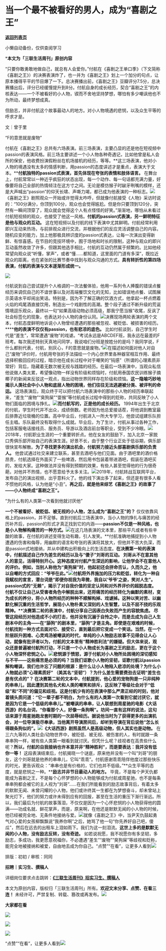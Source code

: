 # 当一个最不被看好的男人，成为“喜剧之王”

[**返回列表页**](/gzh/三联生活周刊)

小懒自动备份，仅供查阅学习

***本文为「三联生活周刊」原创内容**

  
  
“只要你敢勇敢地做自己，就总有人会爱你。”付航在《喜剧之王单口季》（下文简称《喜剧之王》）的决赛表演炸了，也一并为《喜剧之王》划上一个加分的句点，让原本播得平平的节目爆了一下。总决赛播出前，《喜剧之王》豆瓣评分7.5分，总决赛播出后，评分已经缓慢提升到8分。付航自身的成长经历，契合“喜剧之王”的内核表达——一个不被看好的小人物，锲而不舍地坚持梦想，哪怕有多少嘲讽他也不为所动，最终梦想成真。

但励志，并非付航这个故事最动人的地方。对小人物境遇的悲悯，以及众生平等的呼求才是。

  
  
文｜曾于里

“F的意思就是废物”

付航在《喜剧之王》总共有六场表演。前三场表演，主要凸显的还是他在短视频中passion的表演风格。前三场主要讲述一个小人物各种奇遇记，比如他曾是私人会所的保安，他收费扮演假粉丝在机场接机的经历，等等。**这三场表演，他对小人物的境遇没有太多的情感判断，用passion的态度讲述才是重点，表演大于文本。****付航独特的passion式表演，首先体现在夸张的表情和肢体语言。**
在舞台上，付航常常以一种近乎疯狂的状态出现，每一个动作、每一句话都充满力量，好像要将自己全部的热情倾注在这方寸之间。无论是模仿猴子时龇牙咧嘴的模样，还是大声喊出“passion”的仰天长啸、声嘶力竭，都已成为他表演的一种标志。![](https://mmbiz.qpic.cn/mmbiz_gif/c5HsPR8CUPKzN5Lv9Mia5qUZo3GerAibAq0B6BuKuSyyiald51T01X43DnxveK40EpiahIlrFU1zQylKbMtamjEttg/640?wx_fmt=gif&from;=appmsg&tp;=wxpic&wxfrom;=5&wx;_lazy=1)《喜剧之王》剧照观众一开始或许觉得太咋呼，但就像付航接受《人物》采访时说的：“100分满分，你顶到100分，观众也会觉得尴尬。但是你只要顶到120分，突然有一瞬间顶穿了，观众就会觉得这个人有点怪怪的好笑。”渐渐地，哪怕从未看过付航短视频的观众，也接受了他这一风格。**付航的passion式表演，另一鲜明特征是他与观众的互动。**
这在短视频以及付航的线下表演中尤其鲜明。付航经常利用即兴互动来热场，与前排观众进行交流，并根据他们的反应灵活调整自己的内容。随机应变的能力，加上他那极具辨识度的passion式表达，让每一次演出变得新鲜、有惊喜感。在节目的竞技环境中，囿于场地和时长的限制，这种与观众的即兴互动虽然收敛了许多，但跟其他选手相比，付航的互动仍然属于频繁的。比如他经常望向观众说“听懂，掌声”，或者“懂……都知道，这里面的门道有多深”，既拉近观众的距离，也在紧张的比赛节奏中找到与观众沟通的方式。**具有转折性的第四场表演，付航的表演与文本逐渐形成统一。**

![](https://mmbiz.qpic.cn/mmbiz_jpg/c2Sib3Mp7pOOzkAUDnMKdSBhibbFPqkibGicrvpSW3WWgWibHnz9kQ1ZOyr8ibQpRn4ePKEcqURR5vjrH4eibnWjxibIFA/640?wx_fmt=jpeg&from;=appmsg)

付航说到自己尝试提升个人格调的一次法餐体验，他用一系列令人捧腹的错误点餐经历来调侃自己的不谙世事以及对高端餐饮文化的无知，比如错误地点餐、试图展示英语水平却闹出笑话。特别是，因为不了解正确的饮酒方式，他拿起一杯点燃着火焰的鸡尾酒直接饮用，制造出一个戏剧性的高潮。整个段子通过不断升级的荒诞情境逗乐观众，最终以一句“如果高级动物必须高级，那我宁愿当猴”收尾，反讽了社会标签化的现象，也表达对小人物的身份认同。![](https://mmbiz.qpic.cn/sz_mmbiz_jpg/XnMeqb0xcz5q5kcd4iaOic4UhSw8qj6uibflSbVEz4hqdJpbdHwggweAvMhtLh1pvIZzZoybib5tQV9z6hoFgia0DYg/640?wx_fmt=jpeg&from;=appmsg)决赛现场两轮表演的两个文本，付航态度鲜明地诉说小人物曾经遭遇的那些被忽视、被贬低、被损害的经历。******他的表演不仅仅有passion，也有悲凉的底色。**
比如付航谈到，自己学生时代是“差生”，常常遭遇“废物”的戏谑。“考试永远是ABCDEF班，我永远在最差的F班考。每次我还特别天真地问同学，我说咱们分班是按姓分的是吗？我同学说，F什么都别代表，付航，别灰心，F的意思就是废物。”![](https://mmbiz.qpic.cn/sz_mmbiz_jpg/9HfRsjmj23Sic7rib8n0jtXYAaRmjRVicq7a6gMibSoefEib4t34NZehPkARYqxudG00BUMSFA2MCnAKPl5Al2hEibyA/640?wx_fmt=other&from;=appmsg&tp;=webp&wxfrom;=5&wx;_lazy=1&wx;_co=1)在描述如何面对他人对自己“废物”评价时，付航用夸张的手法描绘一个内心世界里各种器官相互作用、最终选择积极回应的过程，暗示他在成长过程中对于嘲笑的“钝感”（所谓的心理素质非常好）背后，隐藏着无数次被无视与践踏的经历。在最后一场表演中，当观众私信他说做人类太累，希望像动物一样没有阶级和烦恼时，付航用泰国农民训练猴子摘椰子的新闻来反驳这一观点，指出动物世界同样存在阶级和烦恼。**这一隐喻巧妙地揭示人类社会中小人物和底层人物的困境，他们往往无法逃避被分类、被评判的命运。**
这场表演后，观众终于可以把付航六场表演中的那些小人物的经历串联起来，“差生”“废物”“臭狗屎”“耍猴”等付航成长过程中得到的贬称，共同反映了小人物们面临的困境与挣扎。![](https://mmbiz.qpic.cn/mmbiz_gif/c5HsPR8CUPKzN5Lv9Mia5qUZo3GerAibAqruAe9B1w8l2w5EF4N9fjdJo72hafcykV1EP5mIZUlCODfqYgDsqrQA/640?wx_fmt=gif&from;=appmsg&tp;=wxpic&wxfrom;=5&wx;_lazy=1)**而付航写的，正是他的成长经历。**
1994年出生于北京的付航，学生时代并不出众，成绩倒数。老师因为他总爱接话茬，将他调到教室最后排靠近垃圾桶的位置。高中毕业后，付航进入一所大专学习，他尝试组建乐队担任主唱。乐队最终没有取得什么成就。毕业后，为了生计，付航从事过各种工作，包括客服电话接线员、服务员、导游以及酒店前台等职业，受到不少冷眼。![](https://mmbiz.qpic.cn/sz_mmbiz_jpg/CtoKibuCkdqeolZRSR7AII4Kv7f8dySx8ZRUudvzUqp6hhguGeWialFy0deP2fSVaFPERC7L3aJNxC0CQ9c4S0eg/640?wx_fmt=other&from;=appmsg&tp;=webp&wxfrom;=5&wx;_lazy=1&wx;_co=1)2018年，付航职业生涯的一个重要转折点。他在女友的鼓励下，加入北京一家脱口秀俱乐部开始自己的表演生涯。好景不长，由于整个行业正处于低谷期，俱乐部很快宣布解散。**为了寻找更多的演出机会，付航努力接近头部喜剧俱乐部的负责人。**
他尝试通过社交来建立联系，甚至去酒吧与他们见面。由于酒吧里的酒价格昂贵，付航选择在外面买了一些啤酒，然后用书包装着带进酒吧，假装在酒吧买的，发给大家。这种做法并没有得到预期的效果，有些人甚至觉得他的行为很奇葩，对他并不热情，也不愿意给予太多关注。![](https://mmbiz.qpic.cn/sz_mmbiz_jpg/XnMeqb0xcz5q5kcd4iaOic4UhSw8qj6uibfDO1UYRiamFecIuQhBA4jA7ey0ia0ibm9X42A4VSmebrdYRdC536zhuL6w/640?wx_fmt=jpeg&from;=appmsg)2019年，付航转战互联网平台，发布自己的演出视频，出乎意料火了。他的线下演出多了起来，但还是有很多人看不惯他的风格，认为他是“小丑”。**再之后，就是他来综艺《喜剧之王》的故事了——小人物终成“喜剧之王”。**

“为什么有的人类第一次看到他就讨厌他”

**一个不被看好、被贬低、被无视的小人物，怎么成为“喜剧之王”的？**
仅仅依靠风格上的passion，并不足够。直到付航后三场表演中，当小人物的挣扎与痛苦的经历补齐后，passion的形式才真正找到它的内涵——**passion不仅是一种风格，也是小人物解构痛苦的一种方式。**![](https://mmbiz.qpic.cn/sz_mmbiz_jpg/7iaTTvYw4EloANXJGTZmwDFwrRuaibTeGDLGeG1Pn0AGXr7CTZllF9sUN0eT7LyDF3IHbGibJiarddNJwroicpBLyag/640?wx_fmt=other&tp;=webp&wxfrom;=5&wx;_lazy=1&wx;_co=1)在这几场表演的文本里，那些平凡或者有些辛酸的故事，在付航的讲述变得生动有趣，引人发笑。**付航准确地捕捉到小人物遭遇的伤害和侮辱，用幽默的语言和夸张的表演将其放大，但他并不苦大仇深，而是passion式地接纳，并从中建构出积极向上的生活态度。****在决赛第一轮的表演中，付航描述自己作为差生的经历以及与“傻子”刘哥的互动。**
刘哥从不在意其他人的意见，活得特别开心。这种态度对付航产生深远的影响，让他学会不在意他人的评价。例如，当别人称他为“臭狗屎”时，他起初还会拼命否认，久而久之，他以自嘲的方式回应：“爷爷在此。”![](https://mmbiz.qpic.cn/sz_mmbiz_jpg/XnMeqb0xcz5q5kcd4iaOic4UhSw8qj6uibfS2hxticCs1IFkq21miblC8NCr9eWyCNsf5A5CaCH1n2CVbprhrbW8KoQ/640?wx_fmt=jpeg&from;=appmsg)**付航将外界施加的压力和贬低，转化为一种自我赋权的宣言，潜台词是“即便你视我为卑微，我自以‘爷爷’之姿，笑对人生”。****passion式的“无赖”，揭示了对自我价值的坚定认同和对外界评价的超脱态度。**
付航不仅让自己从受害者角色中解脱出来，还将痛苦的经历转化为幽默的素材，变为成长的养分，将小人物所经历的种种不顺解构掉、戏谑掉。**这种以笑对苦、以幽默化解沉重的生活哲学，展现小人物朴素又深刻的人生智慧，以及不屈不挠的乐观精神。****决赛第二轮的表演中，付航分享自己因表白失败而产生的容貌焦虑。**
尽管这段经历对他造成不小的打击，他并没有沉溺于自怜之中，而是去成为自己人生剧本中的主角——在“舔狗”的剧本里，“舔狗”才是主角。即使是在艰难的时候，付航找到一种方式去面对它、接受它，直到最后把它变成一个笑话。当然，在一个阶层跃升困难、心灵鸡汤被嘲讽的时代，单纯的小人物励志故事不见得会让人心动，就像有批评者以为，付航的文本里有“精神胜利法”的嫌疑。**但大体来说，观众还是普遍被付航所打动，不只是一个小人物成长为喜剧之王的励志，更在于这个小人物深怀悲悯之心。**![](https://mmbiz.qpic.cn/sz_mmbiz_jpg/XnMeqb0xcz5q5kcd4iaOic4UhSw8qj6uibfGiaX7VyBCXNlEM4aFJfTGib8VVJZL1ibYmYWQxqKmnucujQUxcc6ffxBw/640?wx_fmt=jpeg&from;=appmsg)悲悯源于愤怒，源于付航对小人物所处困境的深切感知与不平——这些痛苦是必须的吗？**当我们讴歌小人物的坚韧，讴歌付航以passion解构嘲讽，我们也许忘了问题的根源：是什么让小人物陷入悲凉的处境？为什么小人物就必须“心理素质好”**
（美其名“坚韧”）**？为什么差生需要费劲去证明“差生也是有优点的”？**
在决赛第二轮的文本中，付航提到，他心爱的宠物狗是一只非纯种的串串儿，因此遭到其他名犬和人类的嘲笑和排斥，这反映了等级社会对于“低级”和“不同”的偏见和歧视。这是付航少有的在表演中那么严肃正经的时刻，他对着镜头质问道：“它一辈子都不明白，为什么有的人类第一次看到它就讨厌它，就是因为它是一个低级的串串儿。”被嘲讽的串串，让人联想到周星驰的电影《大话西游》的名台词，“你看那个人，好像一条狗啊”。坊间一直有这样的说法，这句话来源于周星驰跑龙套时期的一次屈辱经历。据说他当时为了获得更多的出演机会，对一位导演极尽奉承，当他离开导演房间后，却听到导演在背后说他“怎么长得跟条狗似的”。![](https://mmbiz.qpic.cn/sz_mmbiz_jpg/XnMeqb0xcz5q5kcd4iaOic4UhSw8qj6uibfiahic9PCuezpvBaENcppTRXVAxC2w1DYnZrQQvHaYPicBDxuGp1Q2ibF1Q/640?wx_fmt=jpeg&from;=appmsg)《大话西游》剧照**虽然人是高级动物，但人其实也是动物。**
在三六九等的人类社会/动物世界中，被贬低、被无视、被伤害的人，有时就跟一条串串狗一样，被有些人类第一眼看到就讨厌。但凭什么呢？歧视者在高贵些什么呢？**所以，付航的自我接纳也许本意并非“精神胜利”，而是要表达：我并没有低你一等！**
这段表演结束后，付航揭晓一个谜底，原来他并没有一个叫“刘哥”的朋友，这个刘哥就是他养的串串儿，它叫“乖乖”。付航感谢乖乖陪伴他度过那些快乐的时光，更告诉观众：“串串也是有价格的，它们也并不低级。”**众生平等的态度，就是悲悯之一种。****励志并非节目最动人的地方。**
毕竟，不是每个尹天仇都能成为喜剧之王，不是每个心怀梦想的小人物能够成为付航或周星驰，也不是每条串串狗都会被它的主人视为“刘哥”……在我们所能看到的励志故事背后，有着太多的默默无闻、未曾闪耀的小人物，他们或许终其一生都在为梦想奋斗，却未曾站上聚光灯下，他们的努力或许未得到应有的回报，甚至在生活的重压下渐行渐远。所以，我们最后为付航的故事落泪，不仅仅是因为一个心怀悲悯的小人物获得他的圆满——功成名就、鲜花掌声，而是，原来啊，在他还是默默无闻的小人物的时候，他已经被完全地、无条件地接纳与爱。![](https://mmbiz.qpic.cn/sz_mmbiz_jpg/XnMeqb0xcz5q5kcd4iaOic4UhSw8qj6uibfMu9re9UbcPDic1eNWicwGQ7ibAcUbDPeNlickGa0zUJkz7wWcgU1us0xKg/640?wx_fmt=jpeg&from;=appmsg)就像《喜剧之王》中，当尹天仇鼓起勇气对心爱的女孩柳飘飘说“我养你啊”之后，她骂了他一句“你先养好自己吧，傻瓜”，然后在远去的出租车上泪如雨下。我们为这一刻泪流。**这世上多的是默默无闻的小人物，没有励志反转，没有奇迹。**
如若说祝愿，我不祝愿你有多坚韧，多励志，多成功，我更愿意祝福你，不必遭遇“差生”“废物”“臭狗屎”等歧视和贬称，能完全地被接纳和被爱，自由地去成为你自己。“点赞”“在看”，让更多人看到![](https://mmbiz.qpic.cn/mmbiz_gif/c2Sib3Mp7pON9hkSZwdTibRHNZSMPyiapUCHJwlyoZVBC3SfmPmF0VKjkm3NiaToQloHFJ6icyicqZnqgXp6pSQJt5gg/640?wx_fmt=gif&from;=appmsg&wxfrom;=5&wx;_lazy=1&tp;=wxpic)  
  
  
  
  
  

排版：初初 / 审核：同同

  
**招聘｜实习生、撰稿人**  

详细岗位要求点击跳转：[**《三联生活周刊》招实习生、撰稿人**](http://mp.weixin.qq.com/s?__biz=MTc5MTU3NTYyMQ==&mid=2651136871&idx=3&sn=f1c0777fe9d31881e5dfca68ebc2937f&chksm=5907324d6e70bb5b3546dfe1c7b31b5fe05664bebbf36356ba9a1a352e0678444cad62875ad4&scene=21#wechat_redirect)

本文为原创内容，版权归「三联生活周刊」所有。**欢迎文末分享、点赞、在看三连！**
未经许可，严禁复制、转载、篡改或再发布。![](https://mmbiz.qpic.cn/sz_mmbiz_png/Gg7Qtoh7Aic9ZTmAdCc80b4nD7xicgPt863QWU7oNswDx19XrjfTtSl8QwatY2EEZGuNd1WRRiapDZjcDhTnNYmBg/640?wx_fmt=other&wxfrom;=5&wx;_lazy=1&wx;_co=1&retryload;=1&tp;=webp)

**大家都在看**

  
[![](https://mmbiz.qpic.cn/mmbiz_png/c2Sib3Mp7pOMI20eYB8oSD0Ql9BzqBib3Vs44qerPreVGkQNo8bFU1AWu7nvTR2H9E2rWyn0DMjA9azOzEYtPwQw/640?wx_fmt=other&from;=appmsg&wxfrom;=5&wx;_lazy=1&wx;_co=1&tp;=webp)](http://mp.weixin.qq.com/s?__biz=MTc5MTU3NTYyMQ==&mid=2651452894&idx=1&sn=a6943537de8b5e7bd95620f80540bec0&chksm=590be4f46e7c6de2996b3123ee84018c87827cba8b1eebe4e3cb3c2f38cf18e4c9ba8c14492b&scene=21#wechat_redirect)  

![](https://mmbiz.qpic.cn/sz_mmbiz_png/Gg7Qtoh7Aic9ZTmAdCc80b4nD7xicgPt86k1kgpU51hWCHjV92ryhVW35PLCvLhxLw9XDhXjgeDyZhHSx5EbRcfg/640?wx_fmt=other&wxfrom;=5&wx;_lazy=1&wx;_co=1&retryload;=1&tp;=webp)

  
[![](https://mmbiz.qpic.cn/mmbiz_jpg/c2Sib3Mp7pONuwrdetOsWUZLdDE1J39mLibBBe0vPzCKS1topq8p9JgG9O86KDCNS3SZl7Paa1d80gvHIBg9C0cw/640?wx_fmt=other&from;=appmsg&wxfrom;=5&wx;_lazy=1&wx;_co=1&tp;=webp)]()  
  
“点赞”“在看”，让更多人看到![](https://mmbiz.qpic.cn/mmbiz_gif/c2Sib3Mp7pON9hkSZwdTibRHNZSMPyiapUCHJwlyoZVBC3SfmPmF0VKjkm3NiaToQloHFJ6icyicqZnqgXp6pSQJt5gg/640?wx_fmt=gif&from;=appmsg&wxfrom;=5&wx;_lazy=1&tp;=webp)

